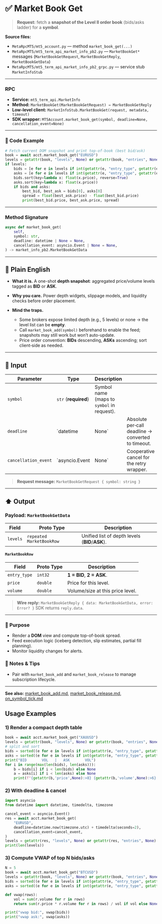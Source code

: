 # ✅ Market Book Get

> **Request:** fetch a **snapshot of the Level II order book** (bids/asks ladder) for a **symbol**.

**Source files:**

* `MetaRpcMT5/mt5_account.py` — method `market_book_get(...)`
* `MetaRpcMT5/mt5_term_api_market_info_pb2.py` — `MarketBookGet*` messages (`MarketBookGetRequest`, `MarketBookGetReply`, `MarketBookGetData`)
* `MetaRpcMT5/mt5_term_api_market_info_pb2_grpc.py` — service stub `MarketInfoStub`

---

### RPC

* **Service:** `mt5_term_api.MarketInfo`
* **Method:** `MarketBookGet(MarketBookGetRequest) → MarketBookGetReply`
* **Low-level client:** `MarketInfoStub.MarketBookGet(request, metadata, timeout)`
* **SDK wrapper:** `MT5Account.market_book_get(symbol, deadline=None, cancellation_event=None)`

---

### 🔗 Code Example

```python
# Fetch current DOM snapshot and print top-of-book (best bid/ask)
book = await acct.market_book_get("EURUSD")
levels = getattr(book, "levels", None) or getattr(book, "entries", None)
if levels:
    bids = [e for e in levels if int(getattr(e, "entry_type", getattr(e, "type", 0))) == 1]
    asks = [e for e in levels if int(getattr(e, "entry_type", getattr(e, "type", 0))) == 2]
    bids.sort(key=lambda x: float(x.price), reverse=True)
    asks.sort(key=lambda x: float(x.price))
    if bids and asks:
        best_bid, best_ask = bids[0], asks[0]
        spread = float(best_ask.price) - float(best_bid.price)
        print(best_bid.price, best_ask.price, spread)
```

---

### Method Signature

```python
async def market_book_get(
    self,
    symbol: str,
    deadline: datetime | None = None,
    cancellation_event: asyncio.Event | None = None,
) -> market_info_pb2.MarketBookGetData
```

---

## 💬 Plain English

* **What it is.** A one-shot **depth snapshot**: aggregated price/volume levels tagged as **BID** or **ASK**.
* **Why you care.** Power depth widgets, slippage models, and liquidity checks before order placement.
* **Mind the traps.**

  * Some brokers expose limited depth (e.g., 5 levels) or none → the level list can be **empty**.
  * Call `market_book_add(symbol)` beforehand to enable the feed; snapshots may still work but won’t auto-update.
  * Price order convention: **BIDs** descending, **ASKs** ascending; sort client‑side as needed.

---

## 🔽 Input

| Parameter            | Type                 | Description                                |                                                    |   |
| -------------------- | -------------------- | ------------------------------------------ | -------------------------------------------------- | - |
| `symbol`             | `str` (**required**) | Symbol name (maps to `symbol` in request). |                                                    |   |
| `deadline`           | \`datetime           | None\`                                     | Absolute per‑call deadline → converted to timeout. |   |
| `cancellation_event` | \`asyncio.Event      | None\`                                     | Cooperative cancel for the retry wrapper.          |   |

> **Request message:** `MarketBookGetRequest { symbol: string }`

---

## ⬆️ Output

### Payload: `MarketBookGetData`

| Field    | Proto Type               | Description                                     |
| -------- | ------------------------ | ----------------------------------------------- |
| `levels` | `repeated MarketBookRow` | Unified list of depth levels (**BID**/**ASK**). |

#### `MarketBookRow`

| Field        | Proto Type | Description                      |
| ------------ | ---------- | -------------------------------- |
| `entry_type` | `int32`    | **1 = BID**, **2 = ASK**.        |
| `price`      | `double`   | Price for this level.            |
| `volume`     | `double`   | Volume/size at this price level. |

> **Wire reply:** `MarketBookGetReply { data: MarketBookGetData, error: Error? }`
> SDK returns `reply.data`.

---

### 🎯 Purpose

* Render a **DOM** view and compute top-of-book spread.
* Feed execution logic (iceberg detection, slip estimates, partial fill planning).
* Monitor liquidity changes for alerts.

### 🧩 Notes & Tips

* Pair with `market_book_add` and `market_book_release` to manage subscription lifecycle.

---

**See also:** [market\_book\_add.md](./market_book_add.md), [market\_book\_release.md](./market_book_release.md), [on\_symbol\_tick.md](../Subscriptions_Streaming/on_symbol_tick.md)

## Usage Examples

### 1) Render a compact depth table

```python
book = await acct.market_book_get("XAUUSD")
levels = getattr(book, "levels", None) or getattr(book, "entries", None) or []
# split and sort
bids = sorted((e for e in levels if int(getattr(e, "entry_type", getattr(e, "type", 0))) == 1), key=lambda x: x.price, reverse=True)
asks = sorted((e for e in levels if int(getattr(e, "entry_type", getattr(e, "type", 0))) == 2), key=lambda x: x.price)
print("BID       VOL   |   ASK       VOL")
for i in range(max(len(bids), len(asks))):
    b = bids[i] if i < len(bids) else None
    a = asks[i] if i < len(asks) else None
    print(f"{getattr(b,'price',None):>8} {getattr(b,'volume',None):>6} | {getattr(a,'price',None):>8} {getattr(a,'volume',None):>6}")
```

### 2) With deadline & cancel

```python
import asyncio
from datetime import datetime, timedelta, timezone

cancel_event = asyncio.Event()
res = await acct.market_book_get(
    "EURUSD",
    deadline=datetime.now(timezone.utc) + timedelta(seconds=2),
    cancellation_event=cancel_event,
)
levels = getattr(res, "levels", None) or getattr(res, "entries", None) or []
print(len(levels))
```

### 3) Compute VWAP of top N bids/asks

```python
N = 5
book = await acct.market_book_get("BTCUSD")
levels = getattr(book, "levels", None) or getattr(book, "entries", None) or []
bids = sorted((e for e in levels if int(getattr(e, "entry_type", getattr(e, "type", 0))) == 1), key=lambda x: x.price, reverse=True)[:N]
asks = sorted((e for e in levels if int(getattr(e, "entry_type", getattr(e, "type", 0))) == 2), key=lambda x: x.price)[:N]

def vwap(rows):
    vol = sum(r.volume for r in rows)
    return sum(r.price * r.volume for r in rows) / vol if vol else None

print("vwap bid:", vwap(bids))
print("vwap ask:", vwap(asks))
```
